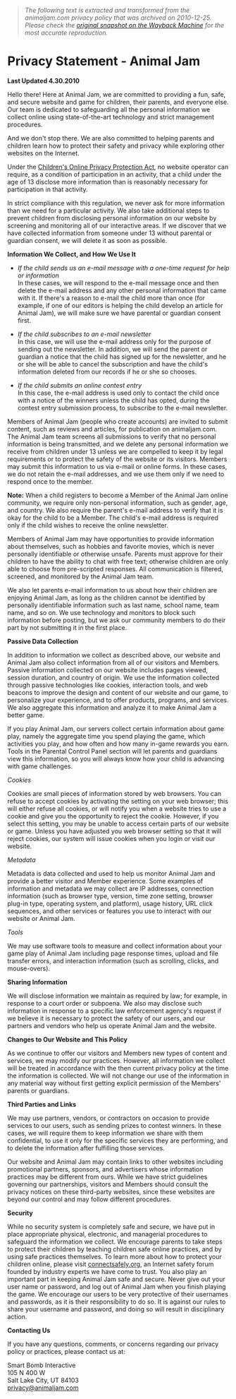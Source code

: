 > *The following text is extracted and transformed from the animaljam.com privacy policy that was archived on 2010-12-25. Please check the [original snapshot on the Wayback Machine](https://web.archive.org/web/20101225043231id_/http%3A//www.animaljam.com/privacy) for the most accurate reproduction.*

# Privacy Statement - Animal Jam

  
**Last Updated 4.30.2010**

Hello there! Here at Animal Jam, we are committed to providing a fun, safe, and secure website and game for children, their parents, and everyone else. Our team is dedicated to safeguarding all the personal information we collect online using state-of-the-art technology and strict management procedures.

And we don't stop there. We are also committed to helping parents and children learn how to protect their safety and privacy while exploring other websites on the Internet.

Under the [Children's Online Privacy Protection Act](http://www.ftc.gov/privacy/privacyinitiatives/childrens.html), no website operator can require, as a condition of participation in an activity, that a child under the age of 13 disclose more information than is reasonably necessary for participation in that activity.

In strict compliance with this regulation, we never ask for more information than we need for a particular activity. We also take additional steps to prevent children from disclosing personal information on our website by screening and monitoring all of our interactive areas. If we discover that we have collected information from someone under 13 without parental or guardian consent, we will delete it as soon as possible.

**Information We Collect, and How We Use It**

  * _If the child sends us an e-mail message with a one-time request for help or information_   
In these cases, we will respond to the e-mail message once and then delete the e-mail address and any other personal information that came with it. If there's a reason to e-mail the child more than once (for example, if one of our editors is helping the child develop an article for Animal Jam), we will make sure we have parental or guardian consent first.


  * _If the child subscribes to an e-mail newsletter_   
In this case, we will use the e-mail address only for the purpose of sending out the newsletter. In addition, we will send the parent or guardian a notice that the child has signed up for the newsletter, and he or she will be able to cancel the subscription and have the child's information deleted from our records if he or she so chooses.


  * _If the child submits an online contest entry_  
In this case, the e-mail address is used only to contact the child once with a notice of the winners unless the child has opted, during the contest entry submission process, to subscribe to the e-mail newsletter.



Members of Animal Jam (people who create accounts) are invited to submit content, such as reviews and articles, for publication on animaljam.com. The Animal Jam team screens all submissions to verify that no personal information is being transmitted, and we delete any personal information we receive from children under 13 unless we are compelled to keep it by legal requirements or to protect the safety of the website or its visitors. Members may submit this information to us via e-mail or online forms. In these cases, we do not retain the e-mail addresses, and we use them only if we need to respond once to the member.

**Note:** When a child registers to become a Member of the Animal Jam online community, we require only non-personal information, such as gender, age, and country. We also require the parent's e-mail address to verify that it is okay for the child to be a Member. The child's e-mail address is required only if the child wishes to receive the online newsletter.

Members of Animal Jam may have opportunities to provide information about themselves, such as hobbies and favorite movies, which is never personally identifiable or otherwise unsafe. Parents must approve for their children to have the ability to chat with free text; otherwise children are only able to choose from pre-scripted responses. All communication is filtered, screened, and monitored by the Animal Jam team.

We also let parents e-mail information to us about how their children are enjoying Animal Jam, as long as the children cannot be identified by personally identifiable information such as last name, school name, team name, and so on. We use technology and monitors to block such information before posting, but we ask our community members to do their part by not submitting it in the first place.

**Passive Data Collection**

In addition to information we collect as described above, our website and Animal Jam also collect information from all of our visitors and Members. Passive information collected on our website includes pages viewed, session duration, and country of origin. We use the information collected through passive technologies like cookies, interaction tools, and web beacons to improve the design and content of our website and our game, to personalize your experience, and to offer products, programs, and services. We also aggregate this information and analyze it to make Animal Jam a better game.

If you play Animal Jam, our servers collect certain information about game play, namely the aggregate time you spend playing the game, which activities you play, and how often and how many in-game rewards you earn. Tools in the Parental Control Panel section will let parents and guardians view this information, so you will always know how your child is advancing with game challenges.

_Cookies_

Cookies are small pieces of information stored by web browsers. You can refuse to accept cookies by activating the setting on your web browser; this will either refuse all cookies, or will notify you when a website tries to use a cookie and give you the opportunity to reject the cookie. However, if you select this setting, you may be unable to access certain parts of our website or game. Unless you have adjusted you web browser setting so that it will reject cookies, our system will issue cookies when you login or visit our website.

_Metadata_

Metadata is data collected and used to help us monitor Animal Jam and provide a better visitor and Member experience. Some examples of information and metadata we may collect are IP addresses, connection information (such as browser type, version, time zone setting, browser plug-in type, operating system, and platform), usage history, URL click sequences, and other services or features you use to interact with our website or Animal Jam.

_Tools_

We may use software tools to measure and collect information about your game play of Animal Jam including page response times, upload and file transfer errors, and interaction information (such as scrolling, clicks, and mouse-overs).

**Sharing Information**

We will disclose information we maintain as required by law; for example, in response to a court order or subpoena. We also may disclose such information in response to a specific law enforcement agency's request if we believe it is necessary to protect the safety of our users, and our partners and vendors who help us operate Animal Jam and the website.

**Changes to Our Website and This Policy**

As we continue to offer our visitors and Members new types of content and services, we may modify our practices. However, all information we collect will be treated in accordance with the then current privacy policy at the time the information is collected. We will not change our use of the information in any material way without first getting explicit permission of the Members' parents or guardians.

**Third Parties and Links**

We may use partners, vendors, or contractors on occasion to provide services to our users, such as sending prizes to contest winners. In these cases, we will require them to keep information we share with them confidential, to use it only for the specific services they are performing, and to delete the information after fulfilling those services.

Our website and Animal Jam may contain links to other websites including promotional partners, sponsors, and advertisers whose information practices may be different from ours. While we have strict guidelines governing our partnerships, visitors and Members should consult the privacy notices on these third-party websites, since these websites are beyond our control and may follow different procedures.

**Security**

While no security system is completely safe and secure, we have put in place appropriate physical, electronic, and managerial procedures to safeguard the information we collect. We encourage parents to take steps to protect their children by teaching children safe online practices, and by using safe practices themselves. To learn more about how to protect your children online, please visit [connectsafely.org](http://www.connectsafely.org/), an Internet safety forum founded by industry experts we have come to trust. You also play an important part in keeping Animal Jam safe and secure. Never give out your user name or password, and log out of Animal Jam when you finish playing the game. We encourage our users to be very protective of their usernames and passwords, as it is their responsibility to do so. It is against our rules to share your username and password, and doing so will result in disciplinary action.

**Contacting Us**

If you have any questions, comments, or concerns regarding our privacy policy or practices, please contact us at:

Smart Bomb Interactive   
105 N 400 W   
Salt Lake City, UT 84103   
privacy@animaljam.com

